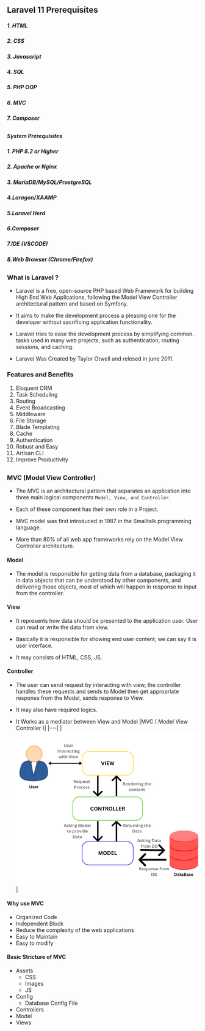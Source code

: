 ## Laravel 11 Prerequisites

##### 1. HTML

##### 2. CSS

##### 3. Javascript

##### 4. SQL

##### 5. PHP OOP

##### 6. MVC

##### 7. Composer

##

##### System Prerequisites

##### 1. PHP 8.2 or Higher

##### 2. Apache or Nginx

##### 3. MariaDB/MySQL/ProstgreSQL

##### 4.Laragon/XAAMP

##### 5.Laravel Herd

##### 6.Composer

##### 7.IDE (VSCODE)

##### 8.Web Browser (Chrome/Firefox)

##

### What is Laravel ?

- Laravel is a free, open-source PHP based Web Framework for building
  High End Web Applications, following the Model View Controller
  architectural pattern and based on Symfony.

- It aims to make the development process a pleasing one for the
  developer without sacrificing application functionality.
- Laravel tries to ease the development process by simplifying common. tasks used in many web projects, such as authentication, routing
  sessions, and caching.

- Laravel Was Created by Taylor Otwell and relesed in june 2011.

### Features and Benefits

1. Eloquent ORM
1. Task Scheduling
1. Routing
1. Event Broadcasting
1. Middleware
1. File Storage
1. Blade Templating
1. Cache
1. Authentication
1. Robust and Easy
1. Artisan CLI
1. Improve Productivity

##

### MVC (Model View Controller)

- The MVC is an architectural pattern that separates an application into three main
  logical components `Model, View, and Controller`.
- Each of these component has their own role in a Project.

- MVC model was first introduced in 1987 in the Smalltalk programming language.

- More than 80% of all web app frameworks rely on the Model View Controller
  architecture.

#### Model

- The model is responsible for getting data from a database, packaging it in data objects that can be understood by other components, and delivering those objects, most of which will happen in response to input from the controller.

#### View

- It represents how data should be presented to the application user. User can read or write the data from view.

- Basically it is responsible for showing end user content, we can say it is user interface.

- It may consists of HTML, CSS, JS.

#### Controller

- The user can send request by interacting with view, the controller handles these requests and sends to Model then get appropriate response from the Model, sends response to View.

- It may also have required logics.

- It Works as a mediator between View and Model
  |MVC ( Model View Controller )|
  |---|
  |![mvc](mvc.png)|

#### Why use MVC

- Organized Code
- Independent Block
- Reduce the complexity of the web applications
- Easy to Maintain
- Easy to modify

#### Basic Stricture of MVC

- Assets
  - CSS
  - Images
  - JS
- Config
  - Database Config File
- Controllers
- Model
- Views

##
